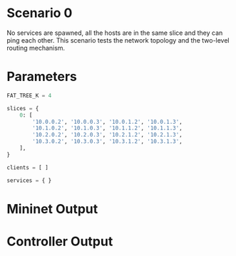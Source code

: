 # Scenario 0

No services are spawned, all the hosts are in the same slice and they can ping each other. This scenario tests the network topology and the two-level routing mechanism. 

# Parameters

```python
FAT_TREE_K = 4

slices = {
    0: [
        '10.0.0.2', '10.0.0.3', '10.0.1.2', '10.0.1.3', 
        '10.1.0.2', '10.1.0.3', '10.1.1.2', '10.1.1.3', 
        '10.2.0.2', '10.2.0.3', '10.2.1.2', '10.2.1.3', 
        '10.3.0.2', '10.3.0.3', '10.3.1.2', '10.3.1.3',
    ],
}

clients = [ ]

services = { }
```

# Mininet Output

# Controller Output